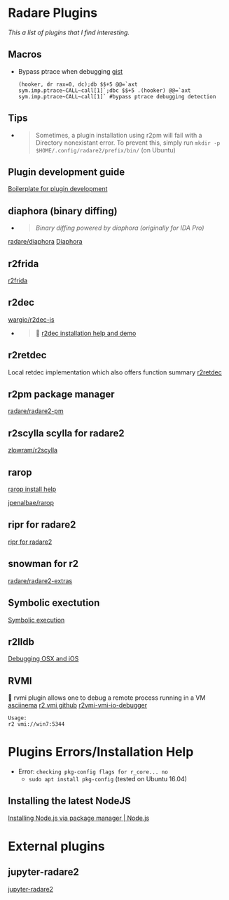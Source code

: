 <!-- TITLE: radare2 plugins -->
# Radare Plugins

_This a list of plugins that I find interesting._ 

## Macros
- Bypass ptrace when debugging [gist](https://github.com/SajjadPourali/cheatsheets/blob/master/radare2.txt)
	```
	(hooker, dr rax=0, dc);db $$+5 @@=`axt sym.imp.ptrace~CALL~call[1]`;dbc $$+5 .(hooker) @@=`axt sym.imp.ptrace~CALL~call[1]` #bypass ptrace debugging detection
	```

## Tips
- > Sometimes, a plugin installation using r2pm will fail with a Directory nonexistant error. To prevent this, simply run `mkdir -p $HOME/.config/radare2/prefix/bin/` (on Ubuntu)

## Plugin development guide
[Boilerplate for plugin development](https://wenzel.github.io/2018/04/15/radare2-io-plugin-tutorial.html)

## diaphora (binary diffing)
   - > _Binary diffing powered by diaphora (originally for IDA Pro)_

  [radare/diaphora](https://github.com/radare/diaphora)
	[Diaphora](https://www.youtube.com/watch?v=dAwXrUKaUsw)

## r2frida
[r2frida](/radare-plugins/frida)

 ## r2dec

  [wargio/r2dec-js](https://github.com/wargio/r2dec-js)  
- > 🚀 [r2dec installation help and demo](https://asciinema.org/a/0Ncb0iVwwNaXFP6qkpO1hvFVI)

## r2retdec
Local retdec implementation which also offers function summary
[r2retdec](https://github.com/securisec/r2retdec)


## r2pm package manager

  [radare/radare2-pm](https://github.com/radare/radare2-pm/tree/master/db)
	
## r2scylla scylla for radare2

  [zlowram/r2scylla](https://github.com/zlowram/r2scylla)

## rarop

  [rarop install help](/plugins/rarop-install-help)

  [jpenalbae/rarop](https://github.com/jpenalbae/rarop)
	
## ripr for radare2
[ripr for radare2](/radare-plugins/ripr)

## snowman for r2
  [radare/radare2-extras](https://github.com/radare/radare2-extras/tree/master/r2snowman)

## Symbolic exectution
[Symbolic execution](/radare-plugins/angr)

## r2lldb
[Debugging OSX and iOS](/radare-plugins/r2lldb)

## RVMI
🚀 rvmi plugin allows one to debug a remote process running in a VM [asciinema](https://asciinema.org/a/Vm2eXMSOS8faegNQGlH4C9J0u)
[r2 vmi github](https://github.com/Wenzel/radare2-extras/tree/vmi/vmi)
[r2vmi-vmi-io-debugger](https://securityonline.info/r2vmi-vmi-io-debugger/)

```
Usage:
r2 vmi://win7:5344
```


# Plugins Errors/Installation Help

  - Error: `checking pkg-config flags for r_core... no`
    - `sudo apt install pkg-config` (tested on Ubuntu 16.04)
## Installing the latest NodeJS
[Installing Node.js via package manager | Node.js](https://nodejs.org/en/download/package-manager/)
		
# External plugins
## jupyter-radare2
[jupyter-radare2](https://github.com/guedou/jupyter-radare2)
